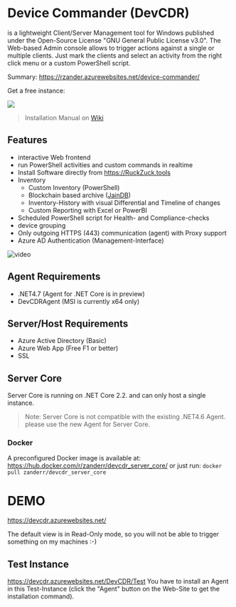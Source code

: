 # Device Commander (DevCDR)
is a lightweight Client/Server Management tool for Windows published under the Open-Source License "GNU General Public License v3.0".
The Web-based Admin console allows to trigger actions against a single or multiple clients. Just mark the clients and select an activity from the right click menu or a custom PowerShell script.

Summary: https://rzander.azurewebsites.net/device-commander/

Get a free instance:

<a href="https://azuredeploy.net/?repository=https://github.com/rzander/devcdr/tree/ServerCore21" target="_blank">
    <img src="http://azuredeploy.net/deploybutton.png"/>
</a>

> Installation Manual on [Wiki](https://github.com/rzander/DevCDR/wiki/Deploy-to-Azure)

## Features
* interactive Web frontend 
* run PowerShell activities and custom commands in realtime
* Install Software directly from https://RuckZuck.tools
* Inventory
  * Custom Inventory (PowerShell)
  * Blockchain based archive ([JainDB](https://github.com/rzander/jaindb))
  * Inventory-History with visual Differential and Timeline of changes
  * Custom Reporting with Excel or PowerBI
* Scheduled PowerShell script for Health- and Compliance-checks
* device grouping
* Only outgoing HTTPS (443) communication (agent) with Proxy support
* Azure AD Authentication (Management-Interface)

![video](https://rzander.azurewebsites.net/content/images/2018/07/devcdr.gif)

## Agent Requirements
* .NET4.7 (Agent for .NET Core is in preview)
* DevCDRAgent (MSI is currently x64 only)

## Server/Host Requirements
* Azure Active Directory (Basic)
* Azure Web App (Free F1 or better)
* SSL

## Server Core
Server Core is running on .NET Core 2.2. and can only host a single instance.
> Note: Server Core is not compatible with the existing .NET4.6 Agent. please use the new Agent for Server Core.

### Docker
A preconfigured Docker image is available at: https://hub.docker.com/r/zanderr/devcdr_server_core/
or just run:
`docker pull zanderr/devcdr_server_core`

# DEMO
https://devcdr.azurewebsites.net/ 

The default view is in Read-Only mode, so you will not be able to trigger something on my machines :-)
## Test Instance
https://devcdr.azurewebsites.net/DevCDR/Test
You have to install an Agent in this Test-Instance (click the "Agent" button on the Web-Site to get the installation command).

